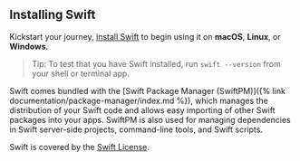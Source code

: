 ## Installing Swift

Kickstart your journey, [install Swift](/install) to begin using it on **macOS**, **Linux**, or **Windows**. 

> Tip: To test that you have Swift installed, run `swift --version` from your shell or terminal app.

Swift comes bundled with the [Swift Package Manager (SwiftPM)]({% link documentation/package-manager/index.md %}), which manages the distribution of your Swift code and allows easy importing of other Swift packages into your apps. SwiftPM is also used for managing dependencies in Swift server-side projects, command-line tools, and Swift scripts.

Swift is covered by the [Swift License](swift.org/LICENSE.txt).
